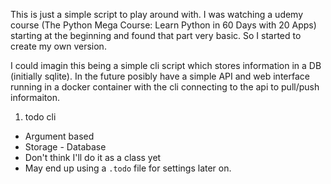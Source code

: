 This is just a simple script to play around with.  I was watching a udemy course (The Python Mega Course: Learn Python in 60 Days with 20 Apps) starting at the beginning and found that part very basic.  So I started to create my own version.  

I could imagin this being a simple cli script which stores information in a DB (initially sqlite).  In the future posibly have a simple API and web interface running in a docker container with the cli connecting to the api to pull/push informaiton. 


1. todo cli
  * Argument based
  * Storage - Database
  * Don't think I'll do it as a class yet
  * May end up using a `.todo` file for settings later on.

